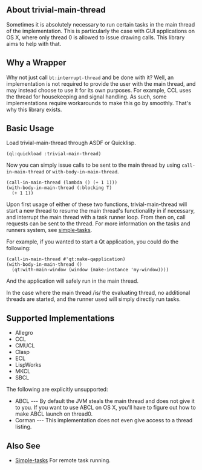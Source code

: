 ## About trivial-main-thread
Sometimes it is absolutely necessary to run certain tasks in the main thread of the implementation. This is particularly the case with GUI applications on OS X, where only thread 0 is allowed to issue drawing calls. This library aims to help with that.

## Why a Wrapper
Why not just call `bt:interrupt-thread` and be done with it? Well, an implementation is not required to provide the user with the main thread, and may instead choose to use it for its own purposes. For example, CCL uses the thread for housekeeping and signal handling. As such, some implementations require workarounds to make this go by smoothly. That's why this library exists.

## Basic Usage
Load trivial-main-thread through ASDF or Quicklisp.

    (ql:quickload :trivial-main-thread)

Now you can simply issue calls to be sent to the main thread by using `call-in-main-thread` or `with-body-in-main-thread`.

    (call-in-main-thread (lambda () (+ 1 1)))
    (with-body-in-main-thread (:blocking T)
      (+ 1 1))

Upon first usage of either of these two functions, trivial-main-thread will start a new thread to resume the main thread's functionality in if necessary, and interrupt the main thread with a task runner loop. From then on, call requests can be sent to the thread. For more information on the tasks and runners system, see [simple-tasks](https://shinmera.github.io/simple-tasks).

For example, if you wanted to start a Qt application, you could do the following:

    (call-in-main-thread #'qt:make-qapplication)
    (with-body-in-main-thread ()
      (qt:with-main-window (window (make-instance 'my-window))))

And the application will safely run in the main thread.

In the case where the main thread /is/ the evaluating thread, no additional threads are started, and the runner used will simply directly run tasks.

## Supported Implementations

* Allegro
* CCL
* CMUCL
* Clasp
* ECL
* LispWorks
* MKCL
* SBCL

The following are explicitly unsupported:

* ABCL --- By default the JVM steals the main thread and does not give it to you. If you want to use ABCL on OS X, you'll have to figure out how to make ABCL launch on thread0.
* Corman --- This implementation does not even give access to a thread listing.

## Also See

* [Simple-tasks](https://shinmera.github.io/simple-tasks) For remote task running.
